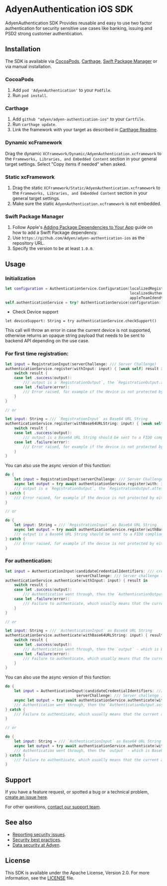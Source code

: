 # AdyenAuthentication iOS SDK

AdyenAuthentication SDK Provides reusable and easy to use two factor authentication for security sensitive use cases like banking, issuing and PSD2 strong customer authentication.

## Installation

The SDK is available via [CocoaPods](http://cocoapods.org), [Carthage](https://github.com/Carthage/Carthage), [Swift Package Manager](https://www.swift.org/package-manager/) or via manual installation.

### CocoaPods

1. Add `pod 'AdyenAuthentication'` to your `Podfile`.
2. Run `pod install`.

### Carthage

1. Add `github "adyen/adyen-authentication-ios"` to your `Cartfile`.
2. Run `carthage update`.
3. Link the framework with your target as described in [Carthage Readme](https://github.com/Carthage/Carthage#adding-frameworks-to-an-application).

### Dynamic xcFramework

Drag the dynamic `XCFramework/Dynamic/AdyenAuthentication.xcframework` to the `Frameworks, Libraries, and Embedded Content` section in your general target settings. Select "Copy items if needed" when asked.

### Static xcFramework

1. Drag the static `XCFramework/Static/AdyenAuthentication.xcframework` to the `Frameworks, Libraries, and Embedded Content` section in your general target settings.
2. Make sure the static `AdyenAuthentication.xcframework` is not embedded.

### Swift Package Manager

1. Follow Apple's [Adding Package Dependencies to Your App](
https://developer.apple.com/documentation/xcode/adding_package_dependencies_to_your_app
) guide on how to add a Swift Package dependency.
2. Use `https://github.com/Adyen/adyen-authentication-ios` as the repository URL.
3. Specify the version to be at least `1.0.0`.

## Usage

### Initialization

```Swift
let configuration = AuthenticationService.Configuration(localizedRegistrationReason: // Text explaining to the user why we need their biometrics while registration,
                                                        localizedAuthenticationReason: // Text explaining to the user why we need their biometrics while authentication.
                                                        appleTeamIdendtifier: // The Apple registered development team identifier.)
self.authenticationService = try? AuthenticationService(configuration: configuration)
```

* Check Device support

```
let deviceSupport: String = try authenticationService.checkSupport()
```

This call will throw an error in case the current device is not supported, otherwise returns an opaque string payload that needs to be sent to backend API depending on the use case.

### For first time registration:

```Swift
let input = RegistrationInput(serverChallenge: /// Server Challenge)
authenticationService.register(withInput: input) { [weak self] result in
    switch result {
    case let .success(output):
        /// output is a `RegistrationOutput`, the `RegistrationOutput.attestationObject` should be sent to a FIDO compliant backend to be validated.
    case let .failure(error):
        /// Error raised, for example if the device is not protected by either pass code, face Id, or fingerprint.
    }
}

// or 

let input: String = /// `RegistrationInput` as Base64 URL String
authenticationService.register(withBase64URLString: input) { [weak self] result in
    switch result {
    case let .success(output):
        /// output is a Base64 URL String should be sent to a FIDO compliant backend to be validated.
    case let .failure(error):
        /// Error raised, for example if the device is not protected by either pass code, face Id, or fingerprint.
    }
}
```
You can also use the async version of this function:

```Swift
do {
    let input = RegistrationInput(serverChallenge: /// Server Challenge)
    async let output = try await authenticationService.register(with: input)
    /// output is a `RegistrationOutput`, the `RegistrationOutput.attestationObject` should be sent to a FIDO compliant backend to be validated.
} catch {
    /// Error raised, for example if the device is not protected by either pass code, face Id, or fingerprint.
}

// or 

do {
    let input: String = /// `RegistrationInput` as Base64 URL String
    async let output = try await authenticationService.register(withBase64URLString: input)
    /// output is a Base64 URL String should be sent to a FIDO compliant backend to be validated.
} catch {
    /// Error raised, for example if the device is not protected by either pass code, face Id, or fingerprint.
}
```

### For authentication:

```Swift
let input = AuthenticationInput(candidateCredentialIdentifiers: /// credentials list obtained from a FIDO compliant backend tied to the current account/device,
                                serverChallenge: /// Server challenge in the form of opaque binary data)
authenticationService.authenticate(withInput: input) { result in
    switch result {
    case let .success(output):
        /// Authentication went through, then the `AuthenticationOutput.assertionObject` and `AuthenticationOutput.resolvedCredentialIdentifier` should be sent back to a `FIDO` compliant server to validate them both.
    case let .failure(error):
        /// Failure to authenticate, which usually means that the current account is not registered (i.e non of the store credentials match the `AuthenticationInput.candidateCredentialIdentifiers`).
    }
}

// or 

let input: String = /// `AuthenticationInput` as Base64 URL String
authenticationService.authenticate(withBase64URLString: input) { result in
    switch result {
    case let .success(output):
        /// Authentication went through, then the `output` - which is Base64 URL String - should be sent back to a `FIDO` compliant server to validate them both.
    case let .failure(error):
        /// Failure to authenticate, which usually means that the current account is not registered (i.e non of the store credentials match the `AuthenticationInput.candidateCredentialIdentifiers`).
    }
}
```

You can also use the async version of this function:

```Swift
do {
    let input = AuthenticationInput(candidateCredentialIdentifiers: /// credentials list obtained from a FIDO compliant backend tied to the current account/device,
                                serverChallenge: /// Server challenge in the form of opaque binary data)
    async let output = try await authenticationService.authenticate(with: input)
    /// Authentication went through, then the `AuthenticationOutput.assertionObject` and `AuthenticationOutput.resolvedCredentialIdentifier` should be sent back to a `FIDO` compliant server to validate them both.
} catch {
    /// Failure to authenticate, which usually means that the current account is not registered (i.e non of the store credentials match the `AuthenticationInput.candidateCredentialIdentifiers`).
}

// or 

do {
    let input: String = /// `AuthenticationInput` as Base64 URL String
    async let output = try await authenticationService.authenticate(withBase64URLString: input)
    /// Authentication went through, then the `output` - which is Base64 URL String - should be sent back to a `FIDO` compliant server to validate them both.
} catch {
    /// Failure to authenticate, which usually means that the current account is not registered (i.e non of the store credentials match the `AuthenticationInput.candidateCredentialIdentifiers`).
}
```

## Support

If you have a feature request, or spotted a bug or a technical problem, [create an issue here](https://github.com/Adyen/adyen-authentication-ios/issues/new/choose).

For other questions, [contact our support team](https://support.adyen.com/hc/en-us/requests/new?ticket_form_id=360000705420).

## See also

 * [Reporting security issues](https://www.adyen.help/hc/en-us/articles/115001187330-How-do-I-report-a-possible-security-issue-to-Adyen-).
 * [Security best practices](https://docs.adyen.com/online-payments/classic-integrations/api-integration-ecommerce/3d-secure/native-3ds2/ios-sdk-integration/security-best-practices).
 * [Data security at Adyen](https://docs.adyen.com/development-resources/adyen-data-security).

## License

This SDK is available under the Apache License, Version 2.0. For more information, see the [LICENSE](https://github.com/Adyen/adyen-3ds2-ios/blob/master/LICENSE) file.
